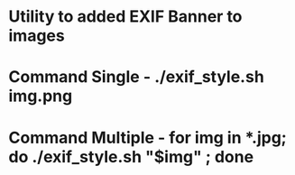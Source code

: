 # Utility to added EXIF Banner to images
#
# Command Single - ./exif_style.sh img.png
# Command Multiple - for img in *.jpg; do ./exif_style.sh "$img" ; done
#
